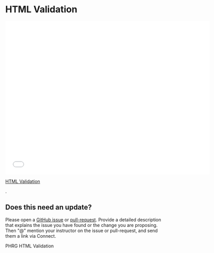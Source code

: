 # HTML Validation

<iframe width="640" height="480" src="//www.youtube.com/embed/nYglnxMUixM?rel=0&modestbranding=1" frameborder="0" allowfullscreen></iframe>

<p><a href="https://www.youtube.com/watch?v=nYglnxMUixM">HTML Validation</a></p>.

## Does this need an update?
 Please open a [GitHub issue](https://github.com/learn-co-curriculum/phrg-html-validation/issues) or [pull-request](https://github.com/learn-co-curriculum/phrg-html-validation/pulls). Provide a detailed description that explains the issue you have found or the change you are proposing. Then "@" mention your instructor on the issue or pull-request, and send them a link via Connect.

<p data-visibility='hidden'>PHRG HTML Validation</p>
